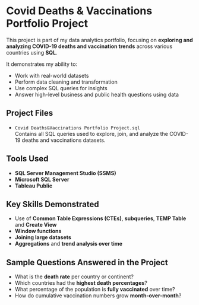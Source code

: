 # Covid Deaths & Vaccinations Portfolio Project


This project is part of my data analytics portfolio, focusing on **exploring and analyzing COVID-19 deaths and vaccination trends** across various countries using **SQL**.

It demonstrates my ability to:
- Work with real-world datasets
- Perform data cleaning and transformation
- Use complex SQL queries for insights
- Answer high-level business and public health questions using data
  
## Project Files

- `Covid Deaths&Vaccinations Portfolio Project.sql`  
  Contains all SQL queries used to explore, join, and analyze the COVID-19 deaths and vaccinations datasets.


## Tools Used

- **SQL Server Management Studio (SSMS)**
- **Microsoft SQL Server**
- **Tableau Public**

  
##  Key Skills Demonstrated

- Use of **Common Table Expressions (CTEs)**, **subqueries**, **TEMP Table** and **Create View**
- **Window functions** 
- **Joining large datasets** 
- **Aggregations** and **trend analysis over time**


##  Sample Questions Answered in the Project

- What is the **death rate** per country or continent?
- Which countries had the **highest death percentages**?
- What percentage of the population is **fully vaccinated** over time?
- How do cumulative vaccination numbers grow **month-over-month**?


